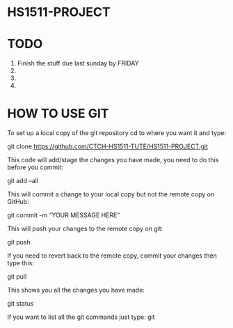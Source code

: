 # HS1511-PROJECT

# TODO
1. Finish the stuff due last sunday by FRIDAY
2. 
3. 
4. 

# HOW TO USE GIT

To set up a local copy of the git repository cd to where you want it and type:

git clone https://github.com/CTCH-HS1511-TUTE/HS1511-PROJECT.git


This code will add/stage the changes you have made, you need to do this before you commit:

git add –all 


This will commit a change to your local copy but not the remote copy on GitHub:

git commit -m “YOUR MESSAGE HERE”


This will push your changes to the remote copy on git:

git push


If you need to revert back to the remote copy, commit your changes then type this:

git pull


This shows you all the changes you have made:

git status

If you want to list all the git commands just type: 
git
